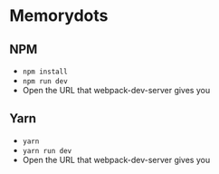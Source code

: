 # Memorydots

## NPM

- `npm install`
- `npm run dev`
- Open the URL that webpack-dev-server gives you

## Yarn

- `yarn`
- `yarn run dev`
- Open the URL that webpack-dev-server gives you
